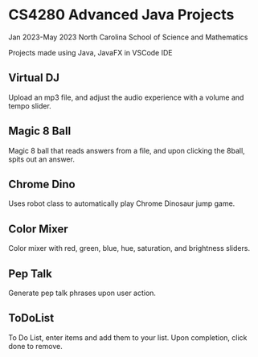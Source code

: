 # CS4280 Advanced Java Projects
Jan 2023-May 2023 North Carolina School of Science and Mathematics

Projects made using Java, JavaFX in VSCode IDE

## Virtual DJ
Upload an mp3 file, and adjust the audio experience with a volume and tempo slider.

## Magic 8 Ball
Magic 8 ball that reads answers from a file, and upon clicking the 8ball, spits out an answer.

## Chrome Dino
Uses robot class to automatically play Chrome Dinosaur jump game.

## Color Mixer 
Color mixer with red, green, blue, hue, saturation, and brightness sliders.

## Pep Talk
Generate pep talk phrases upon user action.

## ToDoList
To Do List, enter items and add them to your list. Upon completion, click done to remove.

